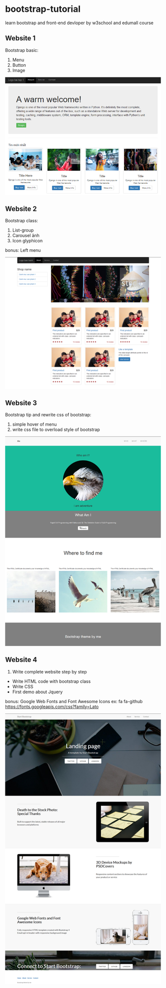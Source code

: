 # bootstrap-tutorial
learn bootstrap and front-end devloper by w3school and edumall course

## Website 1
Bootstrap basic:
1. Menu
2. Button
3. Image

 ![Website-1](/Sceenshots/Website-1.png)

## Website 2
Bootstrap class:
1. List-group
2. Carousel ảnh
3. Icon glyphicon

bonus: Left menu

 ![Website-2](/Sceenshots/Website-2.png)

 ## Website 3
 Bootstrap tip and rewrite css of bootstrap:

 1. simple hover of menu
 2. write css file to overload style of bootstrap

 ![Website-3](https://github.com/quangvinh86/bootstrap-tutorial/blob/master/Sceenshots/Website-3.png)
 

## Website 4
1. Write complete website step by step
- Write HTML code with bootstrap class
- Write CSS
- First demo about Jquery

bonus: Google Web Fonts and Font Awesome Icons
ex: 
fa fa-github
https://fonts.googleapis.com/css?family=Lato

![Website-4](\Sceenshots\Website-4.png)

